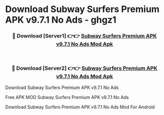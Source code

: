 # Download Subway Surfers Premium APK v9.7.1 No Ads - ghgz1



<div align="center">
<h3>🔴 Download [Server1] 👉👉 <a href="https://momento.my/?title=Subway_Surfers_Premium_APK_v9.7.1_No_Ads">Subway Surfers Premium APK v9.7.1 No Ads Mod Apk</a></h3><br>

<h3>🔴 Download [Server2] 👉👉 <a href="https://momento.my/?title=Subway_Surfers_Premium_APK_v9.7.1_No_Ads">Subway Surfers Premium APK v9.7.1 No Ads Mod Apk</a></h3>
</div>



Download Subway Surfers Premium APK v9.7.1 No Ads 

Free APK MOD Subway Surfers Premium APK v9.7.1 No Ads 

Download Subway Surfers Premium APK v9.7.1 No Ads Mod For Android
